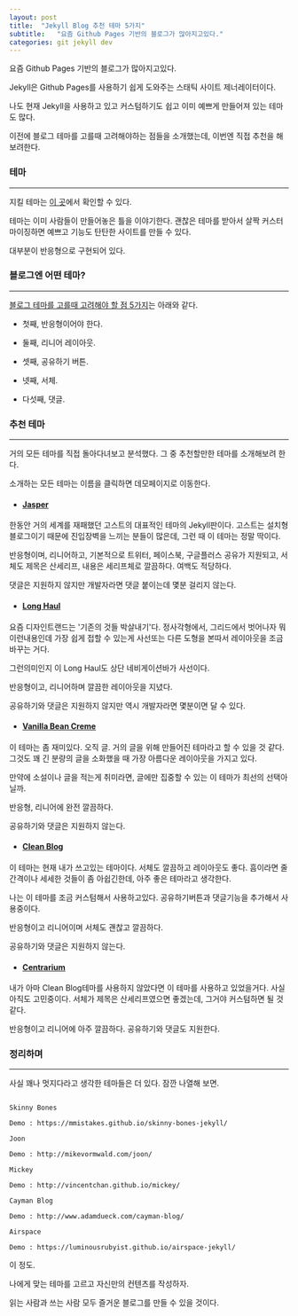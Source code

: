 ```yaml
---
layout: post
title:  "Jekyll Blog 추천 테마 5가지"
subtitle:   "요즘 Github Pages 기반의 블로그가 많아지고있다."
categories: git jekyll dev
---
```


요즘 Github Pages 기반의 블로그가 많아지고있다.

Jekyll은 Github Pages를 사용하기 쉽게 도와주는 스태틱 사이트 제너레이터이다.

나도 현재 Jekyll을 사용하고 있고 커스텀하기도 쉽고 이미 예쁘게 만들어져 있는 테마도 많다.

이전에 블로그 테마를 고를때 고려해야하는 점들을 소개했는데, 이번엔 직접 추천을 해보려한다.

### 테마

---

지킬 테마는 [이 곳](http://jekyllthemes.org/)에서 확인할 수 있다.

테마는 이미 사람들이 만들어놓은 틀을 이야기한다. 괜찮은 테마를 받아서 살짝 커스터마이징하면 예쁘고 기능도 탄탄한 사이트를 만들 수 있다.

대부분이 반응형으로 구현되어 있다.

### 블로그엔 어떤 테마?

---

[블로그 테마를 고를때 고려해야 할 점 5가지](https://isme2n.github.io/git/jekyll/dev/2017/03/09/Blog-Jekyll)는 아래와 같다.

* 첫째, 반응형이어야 한다.

* 둘째, 리니어 레이아웃.

* 셋째, 공유하기 버튼.

* 넷째, 서체.

* 다섯째, 댓글.


### 추천 테마

---

거의 모든 테마를 직접 돌아다녀보고 분석했다. 그 중 추천할만한 테마를 소개해보려 한다.

소개하는 모든 테마는 이름을 클릭하면 데모페이지로 이동한다.

* #### [Jasper](https://biomadeira.github.io/jasper/)

한동안 거의 세계를 재패했던 고스트의 대표적인 테마의 Jekyll판이다. 고스트는 설치형 블로그이기 때문에 진입장벽을 느끼는 분들이 많은데, 그런 때 이 테마는 정말 딱이다.

반응형이며, 리니어하고, 기본적으로 트위터, 페이스북, 구글플러스 공유가 지원되고, 서체도 제목은 산세리프, 내용은 세리프체로 깔끔하다. 여백도 적당하다.

댓글은 지원하지 않지만 개발자라면 댓글 붙이는데 몇분 걸리지 않는다.

* #### [Long Haul](http://brianmaierjr.com/long-haul/)

요즘 디자인트랜드는 '기존의 것들 박살내기'다. 정사각형에서, 그리드에서 벗어나자 뭐 이런내용인데 가장 쉽게 접할 수 있는게 사선또는 다른 도형을 본따서 레이아웃을 조금 바꾸는 거다.

그런의미인지 이 Long Haul도 상단 네비게이션바가 사선이다.

반응형이고, 리니어하며 깔끔한 레이아웃을 지녔다.

공유하기와 댓글은 지원하지 않지만 역시 개발자라면 몇분이면 달 수 있다.

* #### [Vanilla Bean Creme](http://richbray.me/frap/vbc/)

이 테마는 좀 재미있다. 오직 글. 거의 글을 위해 만들어진 테마라고 할 수 있을 것 같다. 그것도 꽤 긴 분량의 글을 소화했을 때 가장 아름다운 레이아웃을 가지고 있다.

만약에 소설이나 글을 적는게 취미라면, 글에만 집중할 수 있는 이 테마가 최선의 선택아닐까.

반응형, 리니어에 완전 깔끔하다.

공유하기와 댓글은 지원하지 않는다.

* #### [Clean Blog](https://blackrockdigital.github.io/startbootstrap-clean-blog/)

이 테마는 현재 내가 쓰고있는 테마이다. 서체도 깔끔하고 레이아웃도 좋다. 흠이라면 줄간격이나 세세한 것들이 좀 아쉽긴한데, 아주 좋은 테마라고 생각한다.

나는 이 테마를 조금 커스텀해서 사용하고있다. 공유하기버튼과 댓글기능을 추가해서 사용중이다.

반응형이고 리니어이며 서체도 괜찮고 깔끔하다.

공유하기와 댓글은 지원하지 않는다.

* #### [Centrarium](http://bencentra.com/centrarium/)

내가 아마 Clean Blog테마를 사용하지 않았다면 이 테마를 사용하고 있었을거다. 사실 아직도 고민중이다. 서체가 제목은 산세리프였으면 좋겠는데, 그거야 커스텀하면 될 것 같다.

반응형이고 리니어에 아주 깔끔하다. 공유하기와 댓글도 지원한다.



### 정리하며

---

사실 꽤나 멋지다라고 생각한 테마들은 더 있다. 잠깐 나열해 보면.

```

Skinny Bones

Demo : https://mmistakes.github.io/skinny-bones-jekyll/

Joon

Demo : http://mikevormwald.com/joon/

Mickey

Demo : http://vincentchan.github.io/mickey/

Cayman Blog

Demo : http://www.adamdueck.com/cayman-blog/

Airspace

Demo : https://luminousrubyist.github.io/airspace-jekyll/

```

이 정도.

나에게 맞는 테마를 고르고 자신만의 컨텐츠를 작성하자. 

읽는 사람과 쓰는 사람 모두 즐거운 블로그를 만들 수 있을 것이다.


